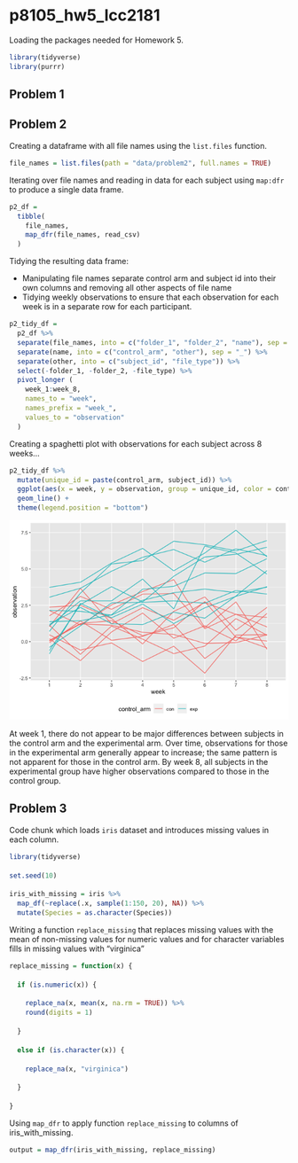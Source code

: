 p8105\_hw5\_lcc2181
================

Loading the packages needed for Homework 5.

``` r
library(tidyverse)
library(purrr)
```

## Problem 1

## Problem 2

Creating a dataframe with all file names using the `list.files`
function.

``` r
file_names = list.files(path = "data/problem2", full.names = TRUE)
```

Iterating over file names and reading in data for each subject using
`map:dfr` to produce a single data frame.

``` r
p2_df =
  tibble(
    file_names,
    map_dfr(file_names, read_csv)
  )
```

Tidying the resulting data frame:

-   Manipulating file names separate control arm and subject id into
    their own columns and removing all other aspects of file name
-   Tidying weekly observations to ensure that each observation for each
    week is in a separate row for each participant.

``` r
p2_tidy_df =
  p2_df %>% 
  separate(file_names, into = c("folder_1", "folder_2", "name"), sep = "/") %>% 
  separate(name, into = c("control_arm", "other"), sep = "_") %>% 
  separate(other, into = c("subject_id", "file_type")) %>% 
  select(-folder_1, -folder_2, -file_type) %>% 
  pivot_longer (
    week_1:week_8,
    names_to = "week",
    names_prefix = "week_",
    values_to = "observation"
  )
```

Creating a spaghetti plot with observations for each subject across 8
weeks…

``` r
p2_tidy_df %>% 
  mutate(unique_id = paste(control_arm, subject_id)) %>% 
  ggplot(aes(x = week, y = observation, group = unique_id, color = control_arm)) +
  geom_line() +
  theme(legend.position = "bottom")
```

![](p8105_hw5_lcc2181_files/figure-gfm/unnamed-chunk-5-1.png)<!-- -->

At week 1, there do not appear to be major differences between subjects
in the control arm and the experimental arm. Over time, observations for
those in the experimental arm generally appear to increase; the same
pattern is not apparent for those in the control arm. By week 8, all
subjects in the experimental group have higher observations compared to
those in the control group.

## Problem 3

Code chunk which loads `iris` dataset and introduces missing values in
each column.

``` r
library(tidyverse)

set.seed(10)

iris_with_missing = iris %>% 
  map_df(~replace(.x, sample(1:150, 20), NA)) %>%
  mutate(Species = as.character(Species))
```

Writing a function `replace_missing` that replaces missing values with
the mean of non-missing values for numeric values and for character
variables fills in missing values with “virginica”

``` r
replace_missing = function(x) {
  
  if (is.numeric(x)) {
    
    replace_na(x, mean(x, na.rm = TRUE)) %>% 
    round(digits = 1)
    
  }
  
  else if (is.character(x)) {
  
    replace_na(x, "virginica")
    
  }
                                
}
```

Using `map_dfr` to apply function `replace_missing` to columns of
iris\_with\_missing.

``` r
output = map_dfr(iris_with_missing, replace_missing)
```
